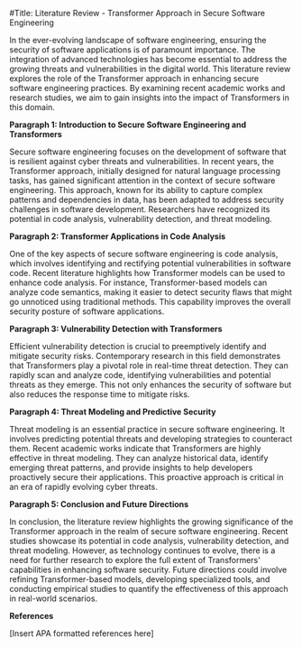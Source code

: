 
#Title: Literature Review - Transformer Approach in Secure Software Engineering

In the ever-evolving landscape of software engineering, ensuring the security of software applications is of paramount importance. The integration of advanced technologies has become essential to address the growing threats and vulnerabilities in the digital world. This literature review explores the role of the Transformer approach in enhancing secure software engineering practices. By examining recent academic works and research studies, we aim to gain insights into the impact of Transformers in this domain.

**Paragraph 1: Introduction to Secure Software Engineering and Transformers**

Secure software engineering focuses on the development of software that is resilient against cyber threats and vulnerabilities. In recent years, the Transformer approach, initially designed for natural language processing tasks, has gained significant attention in the context of secure software engineering. This approach, known for its ability to capture complex patterns and dependencies in data, has been adapted to address security challenges in software development. Researchers have recognized its potential in code analysis, vulnerability detection, and threat modeling.

**Paragraph 2: Transformer Applications in Code Analysis**

One of the key aspects of secure software engineering is code analysis, which involves identifying and rectifying potential vulnerabilities in software code. Recent literature highlights how Transformer models can be used to enhance code analysis. For instance, Transformer-based models can analyze code semantics, making it easier to detect security flaws that might go unnoticed using traditional methods. This capability improves the overall security posture of software applications.

**Paragraph 3: Vulnerability Detection with Transformers**

Efficient vulnerability detection is crucial to preemptively identify and mitigate security risks. Contemporary research in this field demonstrates that Transformers play a pivotal role in real-time threat detection. They can rapidly scan and analyze code, identifying vulnerabilities and potential threats as they emerge. This not only enhances the security of software but also reduces the response time to mitigate risks.

**Paragraph 4: Threat Modeling and Predictive Security**

Threat modeling is an essential practice in secure software engineering. It involves predicting potential threats and developing strategies to counteract them. Recent academic works indicate that Transformers are highly effective in threat modeling. They can analyze historical data, identify emerging threat patterns, and provide insights to help developers proactively secure their applications. This proactive approach is critical in an era of rapidly evolving cyber threats.

**Paragraph 5: Conclusion and Future Directions**

In conclusion, the literature review highlights the growing significance of the Transformer approach in the realm of secure software engineering. Recent studies showcase its potential in code analysis, vulnerability detection, and threat modeling. However, as technology continues to evolve, there is a need for further research to explore the full extent of Transformers' capabilities in enhancing software security. Future directions could involve refining Transformer-based models, developing specialized tools, and conducting empirical studies to quantify the effectiveness of this approach in real-world scenarios.

**References**

[Insert APA formatted references here]
